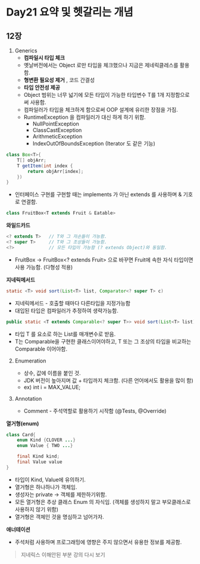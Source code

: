 # Day21 요약 및 헷갈리는 개념

## 12장 

1. Generics
    * **컴파일시 타입 체크**
    * 옛날버전에서는 Object 로만 타입을 체크했으나 지금은 제네릭클레스를 활용함.
    * **형변환 필요성 제거** , 코드 간결성
    * **타입 안전성 제공**
    * Object 범위는 너무 넓기에 모든 타입이 가능한 타입변수 T를 1개 지정함으로써 사용함.
    * 컴파일러가 타입을 체크하게 함으로써 OOP 설계에 유리한 장점을 가짐.
    * RuntimeException 을 컴파일러가 대신 하게 하기 위함.
        * NullPointException
        * ClassCastException
        * ArithmeticException
        * IndexOutOfBoundsException (Iterator 도 같은 기능)

```java
class Box<T>{
    T[] objArr;
    T getItem(int index {
        return objArr[index];
    })
}
```

* 인터페이스 구현를 구현할 때는 implements 가 아닌 extends 를 사용하며 & 기호로 연결함.

```java
class FruitBox<T extends Fruit & Eatable>
```

**와일드카드**

```java
<? extends T>   // T와 그 자손들이 가능함.
<? super T>     // T와 그 조상들이 가능함.
<?>             // 모든 타입이 가능함 (? extends Object)와 동일함.
```

* FruitBox<Fruit> -> FruitBox<? extends Fruit> 으로 바꾸면 Fruit에 속한 자식 타입이면 사용 가능함. (다형성 적용)

**지네릭메서드**

```java
static <T> void sort(List<T> list, Comparator<? super T> c)
```

* 지네릭메서드 - 호출할 때마다 다른타입을 지정가능함
* 대입된 타입은 컴파일러가 추정하여 생략가능함.

```java
public static <T extends Comparable<? super T>> void sort(List<T> list)
```

* 타입 T 를 요소로 하는 List를 매개변수로 받음.
* T는 Comparable을 구현한 클래스이어야하고, T 또는 그 조상의 타입을 비교하는 Comparable 이어야함.

2. Enumeration
    * 상수, 값에 이름을 붙인 것.
    * JDK 버전이 높아지며 값 + 타입까지 체크함. (다른 언어에서도 활용을 많이 함)
    * ex) int i = MAX_VALUE; 

3. Annotation
    * Comment - 주석역할로 활용하기 시작함 (@Tests, @Override)

**열거형(enum)**

```java
class Card{
    enum Kind {CLOVER ...}
    enum Value { TWO ...}

    final Kind kind;
    final Value value
}
```

* 타입이 Kind, Value에 유의하기.
* 열거형은 하나하나가 객체임.
* 생성자는 private -> 객체를 제한하기위함.
* 모든 열거형은 추상 클래스 Enum 의 자식임. (객체를 생성하지 말고 부모클래스로 사용하지 않기 위함)
* 열거형은 객체인 것을 명심하고 넘어가자.

**애너테이션**

* 주석처럼 사용하며 프로그래밍에 영향은 주지 않으면서 유용한 정보를 제공함.

> 지네릭스 이해안된 부분 강의 다시 보기
